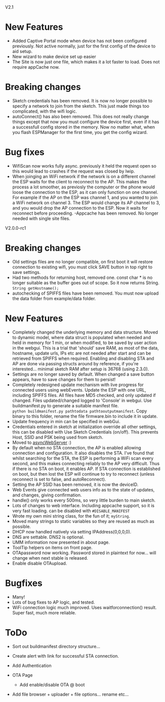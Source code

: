 V2.1

# New Features
- Added Captive Portal mode when device has not been configured previously.  Not active normally, just for the first config of the device to aid setup.
- New wizard to make device set up easier
- The Site is now just one file, which makes it a lot faster to load.  Does not require appCache now. 

# Breaking changes
- Sketch credentials has been removed.  It is now no longer possible to specify a network to join from the sketch.  This just made things too complicated, with the wifi logic.
- autoConnect() has also been removed.  This does not really change things except that now you must configure the device first, even if it has a successfull config stored in the memory.  Now no matter what, when you flash ESPManager for the first time, you get the config wizard. 

# Bug fixes
- WifiScan now works fully async.  previously it held the request open so this would lead to crashes if the request was closed by lwip. 
- When joinging an WiFi network if the network is on a different channel the ESP waits for the client to reconnect to the AP.  This makes the process a lot smoother, as previosly the computer or the phone would loose the connection to the ESP, as it can only function on one channel.  For example if the AP on the ESP was channel 1, and you wanted to join a WiFi network on channel 3.  The ESP would change its AP channel to 3, and you would drop the AP connection to the ESP.  Now it waits for reconnect before proceeding. 
-Appcache has been removed.  No longer needed with single site files. 



V2.0.0-rc1

# Breaking changes
- Old settings files are no longer compatible, on first boot it will restore connection to existing wifi, you must click SAVE button in top right to save settings.
- Had two methods for returning host, removed one.  const char * is no longer suitable as the buffer goes out of scope. So it now returns String. `String getHostname();`
- autochecking of SPIFFS files have been removed.  You must now upload the data folder from example/data folder. 

# New Features
- Completely changed the underlying memory and data structure.  Moved to dynamic model, where data struct is populated when needed and held in memory for 1 min, or when modified, to be saved by user action in the webgui.  This is a trial that 'should' save RAM, as most of the data, hostname, update urls, IPs etc are  not needed after start and can be retrieved from SPIFFS when required.  Enabling and disabling STA and AP are done via passing structs around by reference, if you're interested... minimal sketch RAM after setup is 36768 (using 2.3.0).
- Settings are no longer saved by default.  When changed a save button appears, have to save changes for them to persist!
- Completely redesigned update mechanism with live progress for connected users using webEvents. Update the ESP with one URL, including SPIFFS files.  All files have MD5 checked, and only updated if changed.  Files updated/changed logged to 'Console' in webgui. Use buildmanifest.py to generate a suitable manifest file.  
`python buildmanifest.py pathtodata pathtooutputmanifest`.  Copy binary to this folder, rename the file firmware.bin to include it in update.
- Update frequency in min can be specified in webGui.
- Credentials entered in sketch at initialization override all other settings, this can be disabled with Use Sketch Credentials (on/off).  This prevents Host, SSID and PSK being used from sketch.    
- Moved to [asyncWebServer](https://github.com/me-no-dev/ESPAsyncWebServer) :)
- By default when no STA connection, the AP is enabled allowing connection and configuration. It also disables the STA.  I've found that whilst searching for the STA, the ESP is performing a WiFi scan every second, and this makes connecting reliably to the AP very difficult.  Thus if there is no STA on boot, it enables AP.  If STA connection is established on boot, but then lost the ESP will continue to try to reconnect (unless reconnect is set to false, and autoReconnect).
- Setting the AP SSID has been removed, it is now the deviceID.
- Web Events give connected web users info as to the state of updates, and changes, giving confirmation.
- handle() only works every 500ms, so very little burden to main sketch.
- Lots of changes to web interface. Including appcache support, so it is very fast loading. can be disabled with `#DISABLE_MANIFEST`
- Wrote my own mini string class, for the fun of it; `myString`.   
- Moved many strings to static variables so they are reused as much as possible.
- DHCP now handled natively via setting IPAddress(0,0,0,0).
- DNS are settable. DNS2 is optional.
- UMM information now presented in about page.
- ToolTip helpers on items on front page.
- OTApassword now working.  Password stored in plaintext for now... will change when next stable is released.
- Enable disable OTAupload.

# Bugfixes
- Many!
- Lots of bug fixes to AP logic, and tested.
- WiFi connection logic much improved.  Uses waitforconnection() result.  Super fast, much more reliable.

# ToDo

- Sort out buildmanifest directory structure... 

- Create alert with link for successful STA connection.
- Add Authentication

- OTA Page
  - Add enable/disable OTA @ boot

- Add file browser + uploader + file options... rename etc...
